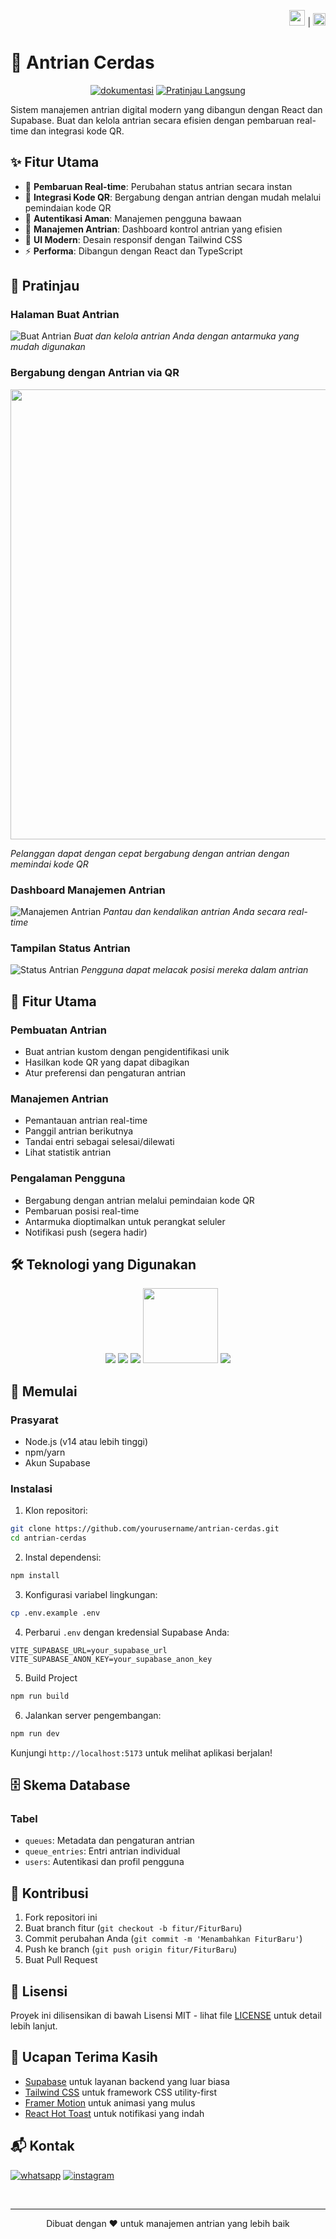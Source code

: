 <div align="right">

<a href="README.md"><img src="https://flagcdn.com/w40/gb.png" width="25"></a> | <a href="README-ID.md"><img src="https://flagcdn.com/w40/id.png" width="20"></a>

</div>

# 🎯 Antrian Cerdas

<div align="center">

[![dokumentasi](https://img.shields.io/badge/Dokumentasi-00A4EF?style=for-the-badge&logo=book&logoColor=white)](https://drive.google.com/file/d/1GBu5H575v_uqBr4ngZ9sWGamLDTu1xiP/view?usp=sharing) [![Pratinjau Langsung](https://img.shields.io/badge/Demo_Langsung-00A4EF?style=for-the-badge&logo=web&logoColor=white)](antrian-cerdas.vercel.app)

</div>

Sistem manajemen antrian digital modern yang dibangun dengan React dan Supabase. Buat dan kelola antrian secara efisien dengan pembaruan real-time dan integrasi kode QR.

## ✨ Fitur Utama

- 🚀 **Pembaruan Real-time**: Perubahan status antrian secara instan
- 📱 **Integrasi Kode QR**: Bergabung dengan antrian dengan mudah melalui pemindaian kode QR
- 🔐 **Autentikasi Aman**: Manajemen pengguna bawaan
- 🎯 **Manajemen Antrian**: Dashboard kontrol antrian yang efisien
- 🌈 **UI Modern**: Desain responsif dengan Tailwind CSS
- ⚡ **Performa**: Dibangun dengan React dan TypeScript

## 📸 Pratinjau

### Halaman Buat Antrian

![Buat Antrian](./readmeee/create%20queue.png)
_Buat dan kelola antrian Anda dengan antarmuka yang mudah digunakan_

### Bergabung dengan Antrian via QR

<div align="center">
<img src="./readmeee/join queue.png" height="720">
</div>

_Pelanggan dapat dengan cepat bergabung dengan antrian dengan memindai kode QR_

### Dashboard Manajemen Antrian

![Manajemen Antrian](./readmeee/queue%20managemenet.png)
_Pantau dan kendalikan antrian Anda secara real-time_

### Tampilan Status Antrian

![Status Antrian](./readmeee/queue%20status.png)
_Pengguna dapat melacak posisi mereka dalam antrian_

## 📱 Fitur Utama

### Pembuatan Antrian

- Buat antrian kustom dengan pengidentifikasi unik
- Hasilkan kode QR yang dapat dibagikan
- Atur preferensi dan pengaturan antrian

### Manajemen Antrian

- Pemantauan antrian real-time
- Panggil antrian berikutnya
- Tandai entri sebagai selesai/dilewati
- Lihat statistik antrian

### Pengalaman Pengguna

- Bergabung dengan antrian melalui pemindaian kode QR
- Pembaruan posisi real-time
- Antarmuka dioptimalkan untuk perangkat seluler
- Notifikasi push (segera hadir)

## 🛠️ Teknologi yang Digunakan

<div align="center">

<img src="https://github.com/Ryan-infitech/Map-Informasi-Bencana/blob/main/readmemedia/vite+react.gif?raw=true"> 
<img src="./readmeee/supaabase.gif">
<img src="https://github.com/Ryan-infitech/Map-Informasi-Bencana/blob/main/readmemedia/vercel.gif?raw=true"> <img src="https://assets-v2.lottiefiles.com/a/a6a0fab2-9a75-11ef-ae6f-0fa9df9d2963/wVrVQOzKYY.gif" width="120"> <img src="https://github.com/Ryan-infitech/Map-Informasi-Bencana/blob/main/readmemedia/tailwind.gif?raw=true">

</div>

## 🚀 Memulai

### Prasyarat

- Node.js (v14 atau lebih tinggi)
- npm/yarn
- Akun Supabase

### Instalasi

1. Klon repositori:

```bash
git clone https://github.com/yourusername/antrian-cerdas.git
cd antrian-cerdas
```

2. Instal dependensi:

```bash
npm install
```

3. Konfigurasi variabel lingkungan:

```bash
cp .env.example .env
```

4. Perbarui `.env` dengan kredensial Supabase Anda:

```env
VITE_SUPABASE_URL=your_supabase_url
VITE_SUPABASE_ANON_KEY=your_supabase_anon_key
```
5. Build Project 

```bash
npm run build
```

6. Jalankan server pengembangan:

```bash
npm run dev
```

Kunjungi `http://localhost:5173` untuk melihat aplikasi berjalan!

## 🗄️ Skema Database

### Tabel

- `queues`: Metadata dan pengaturan antrian
- `queue_entries`: Entri antrian individual
- `users`: Autentikasi dan profil pengguna

## 🤝 Kontribusi

1. Fork repositori ini
2. Buat branch fitur (`git checkout -b fitur/FiturBaru`)
3. Commit perubahan Anda (`git commit -m 'Menambahkan FiturBaru'`)
4. Push ke branch (`git push origin fitur/FiturBaru`)
5. Buat Pull Request

## 📄 Lisensi

Proyek ini dilisensikan di bawah Lisensi MIT - lihat file [LICENSE](LICENSE) untuk detail lebih lanjut.

## 🙏 Ucapan Terima Kasih

- [Supabase](https://supabase.io/) untuk layanan backend yang luar biasa
- [Tailwind CSS](https://tailwindcss.com/) untuk framework CSS utility-first
- [Framer Motion](https://www.framer.com/motion/) untuk animasi yang mulus
- [React Hot Toast](https://react-hot-toast.com/) untuk notifikasi yang indah

## 📬 Kontak

[![whatsapp](https://img.shields.io/badge/WhatsApp-25D366?style=for-the-badge&logo=whatsapp&logoColor=white)](https://wa.me/6285157517798)
[![instagram](https://img.shields.io/badge/Instagram-E4405F?style=for-the-badge&logo=instagram&logoColor=white)](https://www.instagram.com/ryan.septiawan__)

<br>

---

<p align="center">Dibuat dengan ❤️ untuk manajemen antrian yang lebih baik</p>
